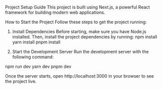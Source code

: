Project Setup Guide
This project is built using Next.js, a powerful React framework for building modern web applications.

How to Start the Project
Follow these steps to get the project running:

1. Install Dependencies
   Before starting, make sure you have Node.js installed. Then, install the project dependencies by running:
npm install
yarn install
pnpm install

2. Start the Development Server
Run the development server with the following command:

npm run dev
yarn dev
pnpm dev

Once the server starts, open http://localhost:3000 in your browser to see the project live.
